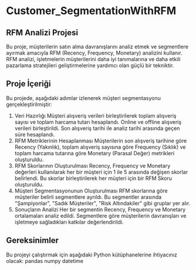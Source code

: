 # Customer_SegmentationWithRFM
## RFM Analizi Projesi
Bu proje, müşterilerin satın alma davranışlarını analiz etmek ve segmentlere ayırmak amacıyla RFM (Recency, Frequency, Monetary) analizini kullanır. RFM analizi, işletmelerin müşterilerini daha iyi tanımalarına ve daha etkili pazarlama stratejileri geliştirmelerine yardımcı olan güçlü bir tekniktir.

## Proje İçeriği
Bu projede, aşağıdaki adımlar izlenerek müşteri segmentasyonu gerçekleştirilmiştir:

1. Veri Hazırlığı
Müşteri alışveriş verileri birleştirilerek toplam alışveriş sayısı ve toplam harcama tutarı hesaplandı.
Online ve offline alışveriş verileri birleştirildi.
Son alışveriş tarihi ile analiz tarihi arasında geçen süre hesaplandı.
2. RFM Metriklerinin Hesaplanması
Müşterilerin son alışveriş tarihine göre Recency (Yakınlık), toplam alışveriş sayısına göre Frequency (Sıklık) ve toplam harcama tutarına göre Monetary (Parasal Değer) metrikleri oluşturuldu.
3. RFM Skorlarının Oluşturulması
Recency, Frequency ve Monetary değerleri kullanılarak her bir müşteri için 1 ile 5 arasında değişen skorlar belirlendi.
Bu skorlar birleştirilerek her müşteri için bir RFM Skoru oluşturuldu.
4. Müşteri Segmentasyonunun Oluşturulması
RFM skorlarına göre müşteriler belirli segmentlere ayrıldı. Bu segmentler arasında "Şampiyonlar", "Sadık Müşteriler", "Risk Altındakiler" gibi gruplar yer alır.
5. Sonuçların Analizi
Her bir segmentin Recency, Frequency ve Monetary ortalamaları analiz edildi.
Segmentlere göre müşterilerin davranışları ve işletmeye sağladıkları katkılar değerlendirildi.
## Gereksinimler
Bu projeyi çalıştırmak için aşağıdaki Python kütüphanelerine ihtiyacınız olacak:
pandas
numpy
datetime

